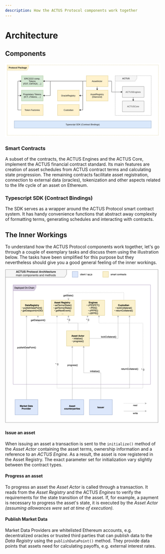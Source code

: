 ```yaml
---
description: How the ACTUS Protocol components work together
---
```


# Architecture

## Components

![](.gitbook/assets/image%20%285%29.png)

### Smart Contracts

A subset of the contracts, the ACTUS Engines and the ACTUS Core, implement the ACTUS financial contract standard. Its main features are creation of asset schedules from ACTUS contract terms and calculating state progression. The remaining contracts facilitate asset registration, connection to external data \(oracles\), tokenization and other aspects related to the life cycle of an asset on Ethereum.

### Typescript SDK \(Contract Bindings\) <a id="contract-bindings"></a>

The SDK serves as a wrapper around the ACTUS Protocol smart contract system. It has handy convenience functions that abstract away complexity of formatting terms, generating schedules and interacting with contracts.

## The Inner Workings

To understand how the ACTUS Protocol components work together, let's go through a couple of exemplary tasks and discuss them using the illustration below. The tasks have been simplified for this purpose but they nevertheless should give you a good general feeling of the inner workings.

![](.gitbook/assets/ap-architecture_ms1-architecture.jpg)

#### Issue an asset

When issuing an asset a transaction is sent to the `initialize()` method of the _Asset Actor_ containing the asset terms, ownership information and a reference to an _ACTUS Engine_. As a result, the asset is now registered in the Asset Registry. The exact parameter set for initialization vary slightly between the contract types.

#### Progress an asset

To progress an asset the _Asset Actor_ is called through a transaction. It reads from the _Asset Registry_ and the ACTUS _Engines_ to verify the requirements for the state transition of the asset. If, for example, a payment is necessary to progress the asset's state, it is executed by the _Asset Actor \(assuming allowances were set at time of execution\)._ 

#### Publish Market Data

Market Data Providers are whitelisted Ethereum accounts, e.g. decentralized oracles or trusted third parties that can publish data to the _Data Registry_ using the `publishDataPoint()` method. They provide data points that assets need for calculating payoffs, e.g. external interest rates. 




